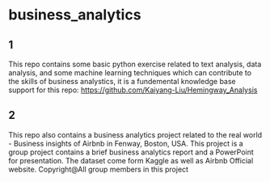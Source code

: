 # business_analytics
## 1
This repo contains some basic python exercise related to text analysis, data analysis, and some machine learning techniques which can contribute to the skills of business analystics, it is a fundemental knowledge base support for this repo: https://github.com/Kaiyang-Liu/Hemingway_Analysis

## 2
This repo also contains a business analytics project related to the real world - Business insights of Airbnb in Fenway, Boston, USA.
This project is a group project contains a brief business analytics report and a PowerPoint for presentation.
The dataset come form Kaggle as well as Airbnb Official website. 
Copyright@All group members in this project 
